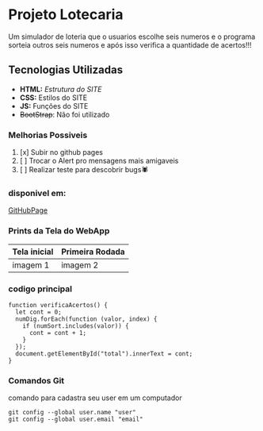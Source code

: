 # Projeto Lotecaria
Um simulador de loteria que o usuarios escolhe seis numeros
e o programa sorteia outros seis numeros e após isso 
verifica a quantidade de acertos!!!

## Tecnologias Utilizadas
- **HTML:** _Estrutura do SITE_
- **CSS:** Estilos do SITE
- **JS:** Funções do SITE
- ~~BootStrap~~: Não foi utilizado


### Melhorias Possiveis
1. [x] Subir no github pages
2. [ ] Trocar o Alert pro mensagens mais amigaveis 
3. [ ] Realizar teste para descobrir bugs🕷

### disponivel em:
[GitHubPage](https://carloscacho.github.io/Lotecaria-vesp/)

### Prints da Tela do WebApp

| Tela inicial | Primeira Rodada |
|--------------|-----------------|
| imagem 1     | imagem 2        |


### codigo principal
```js:
function verificaAcertos() {
  let cont = 0;
  numDig.forEach(function (valor, index) {
    if (numSort.includes(valor)) {
      cont = cont + 1;
    }
  });
  document.getElementById("total").innerText = cont;
}
```



### Comandos Git

comando para cadastra seu user em um computador
```
git config --global user.name "user"
git config --global user.email "email"
```
